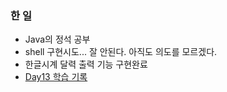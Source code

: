 ### 한 일

- Java의 정석 공부
- shell 구현시도... 잘 안된다. 아직도 의도를 모르겠다.
- 한글시계 달력 출력 기능 구현완료
- [Day13 학습 기록](https://github.com/jeremy0405/Codesquad_Cocoa/wiki/Day13)

